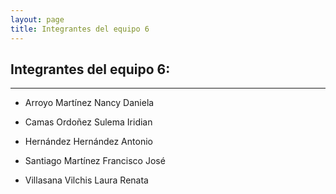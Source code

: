 ```yaml
---
layout: page
title: Integrantes del equipo 6
---
```


## Integrantes del equipo 6:

----------

* Arroyo Martínez Nancy Daniela

* Camas Ordoñez Sulema Iridian

* Hernández Hernández Antonio

* Santiago Martínez Francisco José

* Villasana Vilchis Laura Renata

